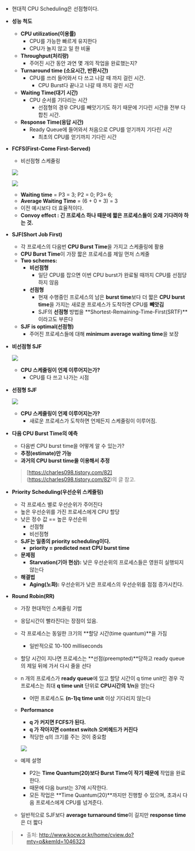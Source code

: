 - 현대적 CPU Scheduling은 선점형이다.
- **성능 척도**
    - **CPU utilization(이용률)**
        - CPU를 가능한 빠르게 유지한다
        - CPU가 놀지 않고 일 한 비율
    - **Throughput(처리량)**
        - 주어진 시간 동안 과연 몇 개의 작업을 완료했는지?
    - **Turnaround time (소요시간, 반환시간)**
        - CPU를 쓰러 들어와서 다 쓰고 나갈 때 까지 걸린 시간.
            - CPU Burst다 끝나고 나갈 때 까지 걸린 시간
    - **Waiting Time(대기 시간)**
        - CPU 순서를 기다리는 시간
            - 선점형의 경우 CPU를 빼앗기기도 하기 때문에 기다린 시간을 전부 다 합친 시간.
    - **Response Time(응답 시간)**
        - Ready  Queue에 들어와서 처음으로 CPU를 얻기까지 기다린 시간
            - 최초의 CPU를 얻기까지 기다린 시간

- **FCFS(First-Come First-Served)**
    - 비선점형 스케쥴링
    
    ![](https://velog.velcdn.com/images/losie2/post/faaa73d9-a815-4fed-a265-6772ca0cbb35/image.png)

    
    ![](https://velog.velcdn.com/images/losie2/post/28248cca-6765-4831-88c0-d3ab6376437e/image.png)

    
    - **Waiting time** = P3 = 3;  P2 =  0; P3= 6;
    - **Average Waiting Time** = (6 + 0 + 3) = 3
    - 이전 예시보다 더 효율적이다.
    - **Convoy effect : 긴 프로세스 하나 때문에 짧은 프로세스들이 오래 기다려야 하는 것.**

- **SJF(Short Job First)**
    - 각 프로세스의 다음번 **CPU Burst Time**을 가지고 스케줄링에 활용
    - **CPU Burst Time**이 가장 짧은 프로세스를 제일 먼저 스케줄
    - **Two schemes:**
        - **비선점형**
            - 일단 CPU를 잡으면 이번 CPU burst가 완료될 때까지 CPU를 선점당하지 않음
        - **선점형**
            - 현재 수행중인 프로세스의 남은 **burst time**보다 더 짧은 **CPU burst time**을 가지는 새로운 프로세스가 도착하면 CPU를 **빼앗김**
            - SJF의 **선점형** 방법을 **Shortest-Remaining-Time-First(SRTF)**이라고도 부른다
    - **SJF is optimal(선점형)**
        - 주어진 프로세스들에 대해 **minimum average waiting time**을 보장
    
- **비선점형 SJF**
    
    ![](https://velog.velcdn.com/images/losie2/post/5dba7623-b20f-40c1-a7eb-308a27010a86/image.png)

    
    - **CPU 스케줄링이 언제 이루어지는가?**
        - CPU를 다 쓰고 나가는 시점
- **선점형 SJF**
    
    ![](https://velog.velcdn.com/images/losie2/post/54e511ca-adae-454a-afd0-8dc3a4ad86c2/image.png)

    
    - **CPU 스케줄링이 언제 이루어지는가?**
        - 새로운 프로세스가 도착하면 언제든지 스케줄링이 이루어짐.

- **다음 CPU Burst Time의 예측**
    - 다음번 CPU burst time을 어떻게 알 수 있는가?
    - **추정(estimate)만 가능**
    - **과거의 CPU burst time을 이용해서 추정**
    
    > [https://charles098.tistory.com/82] (https://charles098.tistory.com/82)의 글 참고.
    

- **Priority Scheduling(우선순위 스케줄링)**
    - 각 프로세스 별로 우선순위가 주어진다
    - 높은 우선순위를 가진 프로세스에게 CPU 할당
    - 낮은 정수 값 == 높은 우선순위
        - 선점형
        - 비선점형
    - **SJF는 일종의 priority scheduling이다.**
        - **priority = predicted next CPU burst time**
    - **문제점**
        - **Starvation(기아 현상):** 낮은 우선순위의 프로세스들은 영원히 실행되지 않는다
    - **해결법**
        - **Aging(노화):** 우선순위가 낮은 프로세스의 우선순위를 점점 증가시킨다.

- **Round Robin(RR)**
    - 가장 현대적인 스케줄링 기법
    - 응답시간이 빨라진다는 장점이 있음.
    - 각 프로세스는 동일한 크기의 **할당 시간(time quantum)**을 가짐
        - 일반적으로 10-100 milliseconds
    - 할당 시간이 지나면 프로세스는 **선점(preempted)**당하고 ready queue의 제일 뒤에 가서 다시 줄을 선다
    - n 개의 프로세스가 **ready queue**에 있고 할당 시간이 q time unit인 경우 각 프로세스는 최대 **q time unit** 단위로 **CPU시간의 1/n**을 얻는다
        - 어떤 프로세스도 **(n-1)q time unit** 이상 기다리지 않는다
    - **Performance**
        - **q 가 커지면 FCFS가 된다.**
        - **q 가 작아지면 context switch 오버헤드가 커진다**
        - 적당한 q의 크기를 주는 것이 중요함
        
        ![](https://velog.velcdn.com/images/losie2/post/7360b8ff-be4f-4b75-9593-b0a3b1484e67/image.png)


  - 예제 설명
  	
    - P2는 **Time Quantum(20)보다 Burst Time이 작기 때문에** 작업을 완료한다.
    - 때문에 다음 burst는 37에 시작한다.
    - 모든 작업은 **Time Quantum(20)**까지만 진행할 수 있으며, 초과시 다음 프로세스에게 CPU를 넘겨준다.
  - 일반적으로 SJF보다 **average turnaround time**이 길지만 **response time**은 더 짧다
  
  
> - 출처: http://www.kocw.or.kr/home/cview.do?mty=p&kemId=1046323